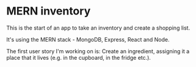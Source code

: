 # MERN inventory

This is the start of an app to take an inventory and create a shopping list.

It's using the MERN stack - MongoDB, Express, React and Node.

The first user story I'm working on is:
Create an ingredient, assigning it a place that it lives (e.g. in the cupboard, in the fridge etc.).
